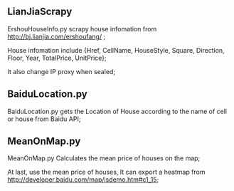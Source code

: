 ## LianJiaScrapy

ErshouHouseInfo.py scrapy house infomation from http://bj.lianjia.com/ershoufang/ ;

House infomation include {Href, CellName, HouseStyle, Square, Direction, Floor, Year, TotalPrice, UnitPrice};

It also change IP proxy when sealed;


## BaiduLocation.py

BaiduLocation.py gets the Location of House according to the name of cell or house from Baidu API;


## MeanOnMap.py

MeanOnMap.py Calculates the mean price of houses on the map;

At last, use the mean price of houses, It can export a heatmap from http://developer.baidu.com/map/jsdemo.htm#c1_15;


